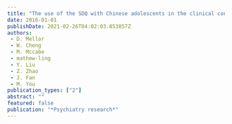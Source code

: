 ```yaml
---
title: "The use of the SDQ with Chinese adolescents in the clinical context"
date: 2016-01-01
publishDate: 2021-02-26T04:02:03.853857Z
authors: 
 - D. Mellor
 - W. Cheng
 - M. Mccabe
 - mathew-ling
 - Y. Liu
 - Z. Zhao
 - J. Fan
 - M. You
publication_types: ["2"]
abstract: ""
featured: false
publication: "*Psychiatry research*"
---
```


